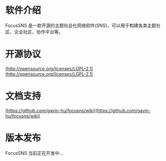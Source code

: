 软件介绍
========
FocusSNS 是一款开源的主题社会化网络软件(SNS)，可以用于构建各类主题社区、企业社区、协作平台等。

开源协议
========
[http://opensource.org/licenses/LGPL-2.1](http://opensource.org/licenses/LGPL-2.1)

文档支持
========
[https://github.com/gavin-hu/focusns/wiki](https://github.com/gavin-hu/focusns/wiki)

版本发布
========
FocusSNS 当前正在开发中...
